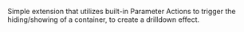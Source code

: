 Simple extension that utilizes built-in Parameter Actions to trigger the hiding/showing of a container, to create a drilldown effect.
